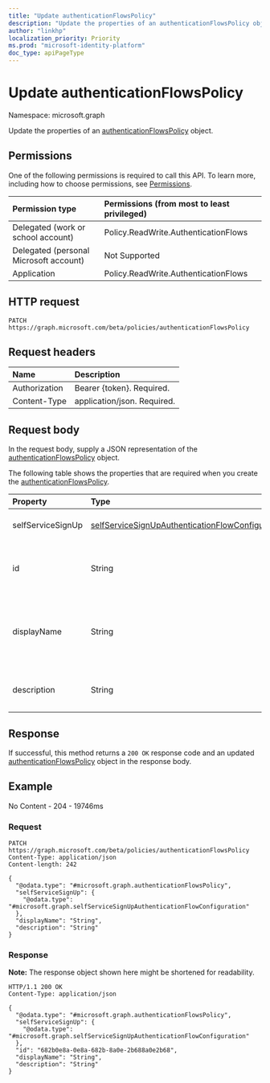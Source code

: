 ```yaml
---
title: "Update authenticationFlowsPolicy"
description: "Update the properties of an authenticationFlowsPolicy object."
author: "linkhp"
localization_priority: Priority
ms.prod: "microsoft-identity-platform"
doc_type: apiPageType
---
```


# Update authenticationFlowsPolicy

Namespace: microsoft.graph

Update the properties of an [authenticationFlowsPolicy](../resources/authenticationflowspolicy.md) object.

## Permissions
One of the following permissions is required to call this API. To learn more, including how to choose permissions, see [Permissions](/graph/permissions-reference).

|Permission type|Permissions (from most to least privileged)|
|:---|:---|
|Delegated (work or school account)|Policy.ReadWrite.AuthenticationFlows|
|Delegated (personal Microsoft account)|Not Supported|
|Application|Policy.ReadWrite.AuthenticationFlows|

## HTTP request

<!-- {
  "blockType": "ignored"
}
-->
``` http
PATCH https://graph.microsoft.com/beta/policies/authenticationFlowsPolicy
```

## Request headers
|Name|Description|
|:---|:---|
|Authorization|Bearer {token}. Required.|
|Content-Type|application/json. Required.|

## Request body
In the request body, supply a JSON representation of the [authenticationFlowsPolicy](../resources/authenticationflowspolicy.md) object.

The following table shows the properties that are required when you create the [authenticationFlowsPolicy](../resources/authenticationflowspolicy.md).

|Property|Type|Description|
|:---|:---|:---|
|selfServiceSignUp|[selfServiceSignUpAuthenticationFlowConfiguration](../resources/selfservicesignupauthenticationflowconfiguration.md)|Self-service sign-up configuration|
|id|String|Inherited property. The ID of the authentication flows policy|
|displayName|String|Inherited property.The human-readable name of the policy, "Authentication flows policy"|
|description|String|Inherited property. A description of the policy|

## Response

If successful, this method returns a `200 OK` response code and an updated [authenticationFlowsPolicy](../resources/authenticationflowspolicy.md) object in the response body.

## Example

No Content - 204 - 19746ms

### Request
<!-- {
  "blockType": "request",
  "name": "update_authenticationflowspolicy"
}
-->
```http
PATCH https://graph.microsoft.com/beta/policies/authenticationFlowsPolicy
Content-Type: application/json
Content-length: 242

{
  "@odata.type": "#microsoft.graph.authenticationFlowsPolicy",
  "selfServiceSignUp": {
    "@odata.type": "#microsoft.graph.selfServiceSignUpAuthenticationFlowConfiguration"
  },
  "displayName": "String",
  "description": "String"
}
```


### Response
**Note:** The response object shown here might be shortened for readability.
<!-- {
  "blockType": "response",
  "truncated": true
}
-->
``` http
HTTP/1.1 200 OK
Content-Type: application/json

{
  "@odata.type": "#microsoft.graph.authenticationFlowsPolicy",
  "selfServiceSignUp": {
    "@odata.type": "#microsoft.graph.selfServiceSignUpAuthenticationFlowConfiguration"
  },
  "id": "682b0e8a-0e8a-682b-8a0e-2b688a0e2b68",
  "displayName": "String",
  "description": "String"
}
```
